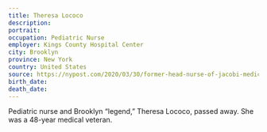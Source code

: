 ```yaml
---
title: Theresa Lococo
description: 
portrait: 
occupation: Pediatric Nurse
employer: Kings County Hospital Center
city: Brooklyn
province: New York
country: United States
source: https://nypost.com/2020/03/30/former-head-nurse-of-jacobi-medical-center-psychiatric-unit-dies-of-coronavirus/
birth_date: 
death_date: 
---
```


Pediatric nurse and Brooklyn “legend,” Theresa Lococo, passed away. She was a 48-year medical veteran.